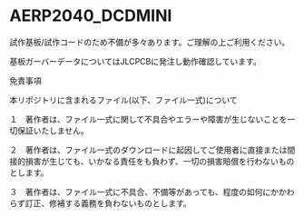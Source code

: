# AERP2040_DCDMINI

試作基板/試作コードのため不備が多々あります。ご理解の上ご利用ください。

基板ガーバーデータについてはJLCPCBに発注し動作確認しています。



免責事項

本リポジトリに含まれるファイル(以下、ファイル一式)について

１　著作者は、ファイル一式に関して不具合やエラーや障害が生じないことを一切保証いたしません。 

２　著作者は、ファイル一式のダウンロードに起因してご使用者に直接または間接的損害が生じても、いかなる責任をも負わず、一切の損害賠償を行わないものとします。 

３　著作者は、ファイル一式に不具合、不備等があっても、程度の如何にかかわらず訂正、修補する義務を負わないものとします。 
